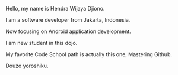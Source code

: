 Hello, my name is Hendra Wijaya Djiono.

I am a software developer from Jakarta, Indonesia.

Now focusing on Android application development.

I am new student in this dojo.

My favorite Code School path is actually this one, Mastering Github. 

Douzo yoroshiku.
